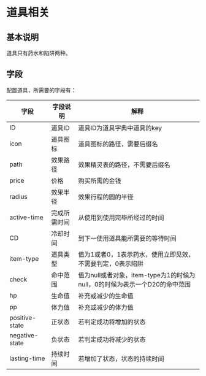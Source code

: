道具相关
=======

## 基本说明 ##
道具只有药水和陷阱两种。

## 字段 ##
配置道具，所需要的字段有：

 字段            | 字段说明      | 解释
----------------|--------------|--------------------------------------------------------------------
 ID             | 道具ID       | 道具ID为道具字典中道具的key
 icon           | 道具图标      | 道具图标的路径，需要后缀名
 path           | 效果路径      | 效果精灵表的路径，不需要后缀名
 price          | 价格         | 购买所需的金钱
 radius         | 效果半径      | 效果行程的圆的半径 
 active-time    | 完成所需时间   | 从使用到使用完毕所经过的时间
 CD             | 冷却时间      | 到下一使用道具能所需要的等待时间
 item-type      | 道具类型      | 值为1或者0，1表示药水，使用立即见效，不需要判定，0表示陷阱
 check          | 命中范围      | 值为null或者对象，item-type为1的时候为null，0的时候为表示一个D20的命中范围
 hp             | 生命值        | 补充或减少的生命值
 pp             | 体力值        | 补充或减少的体力值
 positive-state | 正状态        | 若判定成功将增加的状态
 negative-state | 负状态        | 若判定成功将减少的状态
 lasting-time   | 持续时间      | 若增加了状态，状态的持续时间
 